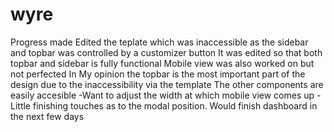 # wyre

Progress made
Edited the teplate which was inaccessible as the sidebar and topbar was controlled by a customizer button
It was edited so that both topbar and sidebar is fully functional
Mobile view was also worked on but not perfected 
In My opinion the topbar is the most important part of the design due to the inaccessibility via the template
The other components are easily accesible
-Want to adjust the width at which mobile view comes up
-Little finishing touches as to the modal position.
Would finish dashboard in the next few days
